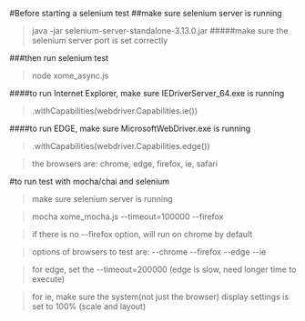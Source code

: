 #Before starting a selenium test
##make sure selenium server is running

> java -jar selenium-server-standalone-3.13.0.jar
#####make sure the selenium server port is set correctly

###then run selenium test
> node xome_async.js


####to run Internet Explorer, make sure IEDriverServer_64.exe is running
> .withCapabilities(webdriver.Capabilities.ie())

####to run EDGE, make sure MicrosoftWebDriver.exe is running
> .withCapabilities(webdriver.Capabilities.edge())

> the browsers are: chrome, edge, firefox, ie, safari

#to run test with mocha/chai and selenium
> make sure selenium server is running

> mocha xome_mocha.js --timeout=100000 --firefox

> if there is no --firefox option, will run on chrome by default

> options of browsers to test are: --chrome --firefox --edge --ie

> for edge, set the --timeout=200000 (edge is slow, need longer time to execute)

> for ie, make sure the system(not just the browser) display settings is set to 100% (scale and layout)

